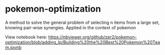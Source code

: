 # pokemon-optimization
A method to solve the general problem of selecting n items from a large set, knowing pair-wise synergies. Applied in the context of pokemon

View notebook here: https://nbviewer.org/github/zer2/pokemon-optimization/blob/adding_lp/Building%20the%20Best%20Pokemon%20Team.ipynb
